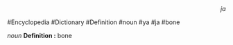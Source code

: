 
<div align="right"><i>ja</i></div>

#Encyclopedia #Dictionary #Definition #noun #ya #ja #bone

*noun*
**Definition :** bone